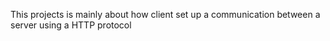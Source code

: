 This projects is mainly about how client set up a communication between a server using a HTTP protocol
